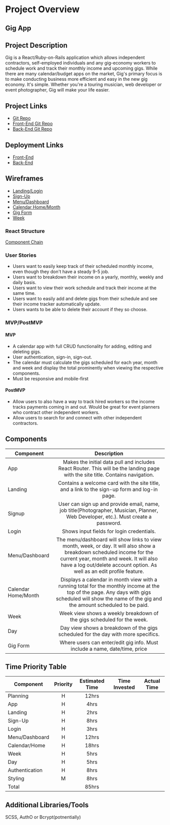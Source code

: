 
# Project Overview

<h2> Gig App </h2>

## Project Description

Gig is a React/Ruby-on-Rails application which allows independent contractors, self-employed individuals and any gig-economy workers to schedule work and track their monthly income and upcoming gigs. While there are many calendar/budget apps on the market, Gig's primary focus is to make conducting business more efficient and easy in the new gig economy. It's simple. Whether you're a touring musician, web developer or event photographer, Gig will make your life easier.

## Project Links

- [Git Repo](https://github.com/tylerdavisgit/gig-app)
- [Front-End Git Repo](https://github.com/tylerdavisgit/gig-front-end)
- [Back-End Git Repo](https://github.com/tylerdavisgit/gig-back-end)

## Deployment Links

- [Front-End]()
- [Back-End]()

## Wireframes

- [Landing/Login](https://res.cloudinary.com/tylerdavisfilms/image/upload/v1597066456/GIG%20APP%20-%20SEIR%20FINAL%20PROJECT/WireFrames/Landing_Signup_Login_cydfjz.png)
- [Sign-Up](https://res.cloudinary.com/tylerdavisfilms/image/upload/v1597066764/GIG%20APP%20-%20SEIR%20FINAL%20PROJECT/WireFrames/SignUp_gour5f.png)
- [Menu/Dashboard](https://res.cloudinary.com/tylerdavisfilms/image/upload/v1597066456/GIG%20APP%20-%20SEIR%20FINAL%20PROJECT/WireFrames/Menu_Dashboard_wwlzzk.png)
- [Calendar Home/Month](https://res.cloudinary.com/tylerdavisfilms/image/upload/v1597066456/GIG%20APP%20-%20SEIR%20FINAL%20PROJECT/WireFrames/Month_Home_View_izi32l.png)
- [Gig Form](https://res.cloudinary.com/tylerdavisfilms/image/upload/v1597066995/GIG%20APP%20-%20SEIR%20FINAL%20PROJECT/WireFrames/NewGig_EditGig_w4mta9.png)
- [Week](https://res.cloudinary.com/tylerdavisfilms/image/upload/v1597066456/GIG%20APP%20-%20SEIR%20FINAL%20PROJECT/WireFrames/Week_View_xhmlm6.png)

### React Structure

[Component Chain]()

### User Stories

- Users want to easily keep track of their scheduled monthly income, even though they don't have a steady 9-5 job.
- Users want to breakdown their income on a yearly, monthly, weekly and daily basis.
- Users want to view their work schedule and track their income at the same time.
- Users want to easily add and delete gigs from their schedule and see their income tracker automatically update.
- Users wants to be able to delete their account if they so choose.

### MVP/PostMVP

#### MVP

- A calendar app with full CRUD functionality for adding, editing and deleting gigs.
- User authentication, sign-in, sign-out.
- The calendar must calculate the gigs scheduled for each year, month and week and display the total prominently when viewing the respective components.
- Must be responsive and mobile-first

#### PostMVP

- Allow users to also have a way to track hired workers so the income tracks payments coming in and out. Would be great for event planners who contract other independent workers.
- Allow users to search for and connect with other independent contractors.

## Components

| Component           |                                                                                                                 Description                                                                                                                 |
| ------------------- | :-----------------------------------------------------------------------------------------------------------------------------------------------------------------------------------------------------------------------------------------: |
| App                 |                                                       Makes the initial data pull and includes React Router. This will be the landing page with the site title. Contains navigation.                                                        |
| Landing             |                                                                        Contains a welcome card with the site title, and a link to the sign-up form and log-in page.                                                                         |
| Signup              |                                                     User can sign up and provide email, name, job title(Photographer, Musician, Planner, Web Developer, etc.). Must create a password.                                                      |
| Login               |                                                                                                  Shows input fields for login credentials.                                                                                                  |
| Menu/Dashboard      | The menu/dashboard will show links to view month, week, or day. It will also show a breakdown scheduled income for the current year, month and week. It will also have a log out/delete account option. As well as an edit profile feature. |
| Calendar Home/Month |                    Displays a calendar in month view with a running total for the monthly income at the top of the page. Any days with gigs scheduled will show the name of the gig and the amount scheduled to be paid.                    |
| Week                |                                                                                   Week view shows a weekly breakdown of the gigs scheduled for the week.                                                                                    |
| Day                 |                                                                              Day view shows a breakdown of the gigs scheduled for the day with more specifics.                                                                              |
| Gig Form            |                                                                                 Where users can enter/edit gig info. Must include a name, date/time, price                                                                                  |

## Time Priority Table

| Component      | Priority | Estimated Time | Time Invested | Actual Time |
| -------------- | :------: | :------------: | :-----------: | :---------: |
| Planning       |    H     |     12hrs      |               |             |
| App            |    H     |      4hrs      |               |             |
| Landing        |    H     |      2hrs      |               |             |
| Sign-Up        |    H     |      8hrs      |               |             |
| Login          |    H     |      3hrs      |               |             |
| Menu/Dashboard |    H     |     12hrs      |               |             |
| Calendar/Home  |    H     |     18hrs      |               |             |
| Week           |    H     |      5hrs      |               |             |
| Day            |    H     |      5hrs      |               |             |
| Authentication |    H     |      8hrs      |               |             |
| Styling        |    M     |      8hrs      |               |             |
| Total          |          |     85hrs      |               |             |

## Additional Libraries/Tools

SCSS, AuthO or Bcrypt(potnentially)
